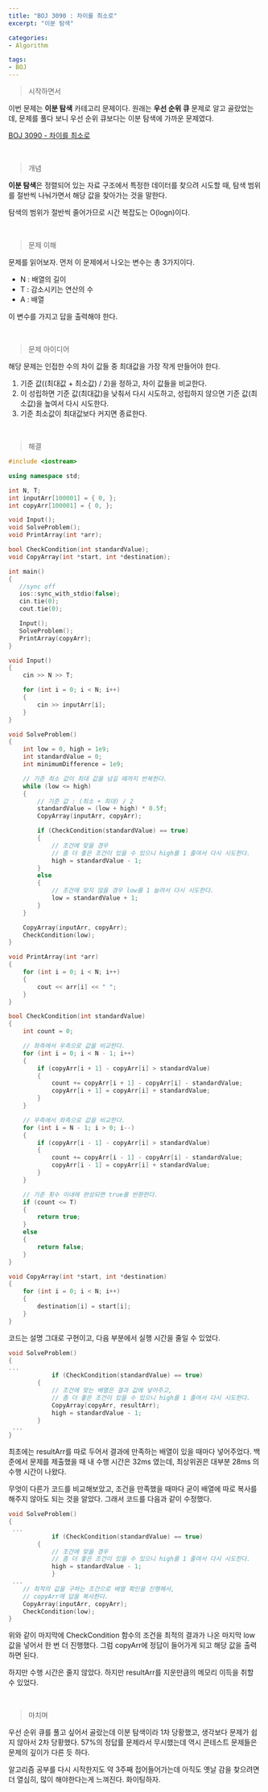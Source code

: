 ```yaml
---
title: "BOJ 3090 : 차이를 최소로"
excerpt: "이분 탐색"

categories:
- Algorithm

tags:
- BOJ
---
```


> 시작하면서

 이번 문제는 **이분 탐색** 카테고리 문제이다. 원래는 **우선 순위 큐** 문제로 알고 골랐었는데, 문제를 풀다 보니 우선 순위 큐보다는 이분 탐색에 가까운 문제였다.

[BOJ 3090 - 차이를 최소로](https://www.acmicpc.net/problem/3090)

​    

> 개념

 **이분 탐색**은 정렬되어 있는 자료 구조에서 특정한 데이터를 찾으려 시도할 때, 탐색 범위를 절반씩 나눠가면서 해당 값을 찾아가는 것을 말한다.

 탐색의 범위가 절반씩 줄어가므로 시간 복잡도는 O(logn)이다.    

​    

> 문제 이해

 문제를 읽어보자. 먼저 이 문제에서 나오는 변수는 총 3가지이다.

- N : 배열의 길이
- T : 감소시키는 연산의 수
- A : 배열

 이 변수를 가지고 답을 출력해야 한다.     

​    

> 문제 아이디어

 해당 문제는 인접한 수의 차이 값들 중 최대값을 가장 작게 만들어야 한다.

1. 기준 값((최대값 + 최소값) / 2)을 정하고, 차이 값들을 비교한다.
2. 이 성립하면 기준 값(최대값)을 낮춰서 다시 시도하고, 성립하지 않으면 기준 값(최소값)을 높여서 다시 시도한다.
3. 기준 최소값이 최대값보다 커지면 종료한다.    

​    

> 해결

```c++
#include <iostream>

using namespace std;

int N, T;
int inputArr[100001] = { 0, };
int copyArr[100001] = { 0, };

void Input();
void SolveProblem();
void PrintArray(int *arr);

bool CheckCondition(int standardValue);
void CopyArray(int *start, int *destination);

int main()
{
   //sync off
   ios::sync_with_stdio(false);
   cin.tie(0);
   cout.tie(0); 

   Input();
   SolveProblem();
   PrintArray(copyArr);
}

void Input()
{
    cin >> N >> T;

    for (int i = 0; i < N; i++)
    {
        cin >> inputArr[i];
    }
}

void SolveProblem()
{
    int low = 0, high = 1e9;
    int standardValue = 0;
    int minimumDifference = 1e9;

    // 기준 최소 값이 최대 값을 넘길 때까지 반복한다.
    while (low <= high)
    {
        // 기준 값 : (최소 + 최대) / 2
        standardValue = (low + high) * 0.5f;
        CopyArray(inputArr, copyArr);

        if (CheckCondition(standardValue) == true)
        {
            // 조건에 맞을 경우
            // 좀 더 좋은 조건이 있을 수 있으니 high를 1 줄여서 다시 시도한다.
            high = standardValue - 1;
        }
        else
        {
            // 조건에 맞지 않을 경우 low를 1 늘려서 다시 시도한다.
            low = standardValue + 1;
        }
    }

    CopyArray(inputArr, copyArr);
    CheckCondition(low);
}

void PrintArray(int *arr)
{
    for (int i = 0; i < N; i++)
    {
        cout << arr[i] << " ";
    }
}

bool CheckCondition(int standardValue)
{
    int count = 0;

    // 좌측에서 우측으로 값을 비교한다.
    for (int i = 0; i < N - 1; i++)
    {
        if (copyArr[i + 1] - copyArr[i] > standardValue)
        {
            count += copyArr[i + 1] - copyArr[i] - standardValue;
            copyArr[i + 1] = copyArr[i] + standardValue;
        }
    }

    // 우측에서 좌측으로 값을 비교한다.
    for (int i = N - 1; i > 0; i--)
    {
        if (copyArr[i - 1] - copyArr[i] > standardValue)
        {
            count += copyArr[i - 1] - copyArr[i] - standardValue;
            copyArr[i - 1] = copyArr[i] + standardValue;
        }
    }

    // 기준 횟수 이내에 완성되면 true를 반환한다.
    if (count <= T)
    {
        return true;
    }
    else
    {
        return false;
    }
}

void CopyArray(int *start, int *destination)
{
    for (int i = 0; i < N; i++)
    {
        destination[i] = start[i];
    }
}
```

 코드는 설명 그대로 구현이고, 다음 부분에서 실행 시간을 줄일 수 있었다.

```c++
void SolveProblem()
{
...
  			if (CheckCondition(standardValue) == true)
        {
            // 조건에 맞는 배열은 결과 값에 넣어주고,
            // 좀 더 좋은 조건이 있을 수 있으니 high를 1 줄여서 다시 시도한다.
            CopyArray(copyArr, resultArr);
            high = standardValue - 1;
        }
 ...
}
```

 최초에는 resultArr를 따로 두어서 결과에 만족하는 배열이 있을 때마다 넣어주었다. 백준에서 문제를 제출했을 때 내 수행 시간은 32ms 였는데, 최상위권은 대부분 28ms 의 수행 시간이 나왔다.

 무엇이 다른가 코드를 비교해보았고, 조건을 만족했을 때마다 굳이 배열에 따로 복사를 해주지 않아도 되는 것을 알았다. 그래서 코드를 다음과 같이 수정했다.

```c++
void SolveProblem()
{
 ...
  			if (CheckCondition(standardValue) == true)
        {
            // 조건에 맞을 경우
            // 좀 더 좋은 조건이 있을 수 있으니 high를 1 줄여서 다시 시도한다.
            high = standardValue - 1;
  			}
 ...
    // 최적의 값을 구하는 조건으로 배열 확인을 진행해서,
    // copyArr에 답을 복사한다.
    CopyArray(inputArr, copyArr);
    CheckCondition(low);
}
```

 위와 같이 마지막에 CheckCondition 함수의 조건을 최적의 결과가 나온 마지막 low 값을 넣어서 한 번 더 진행했다. 그럼 copyArr에 정답이 들어가게 되고 해당 값을 출력하면 된다.

 하지만 수행 시간은 줄지 않았다. 하지만 resultArr를 지운만큼의 메모리 이득을 취할 수 있었다.    

​    

> 마치며

 우선 순위 큐를 풀고 싶어서 골랐는데 이분 탐색이라 1차 당황했고, 생각보다 문제가 쉽지 않아서 2차 당황했다. 57%의 정답률 문제라서 무시했는데 역시 콘테스트 문제들은 문제의 깊이가 다른 듯 하다.

 알고리즘 공부를 다시 시작한지도 약 3주째 접어들어가는데 아직도 옛날 감을 찾으려면 더 열심히, 많이 해야한다는게 느껴진다. 화이팅하자.